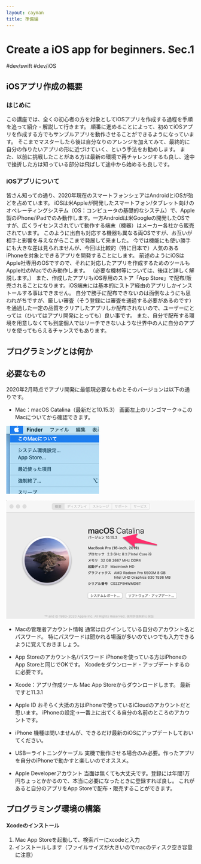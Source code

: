 ```yaml
---
layout: cayman
title: 準備編
---
```


# Create a iOS app for beginners. Sec.1
#dev/swift #dev/iOS

## iOSアプリ作成の概要
### はじめに
この講座では、全くの初心者の方を対象としてiOSアプリを作成する過程を手順を追って紹介・解説して行きます。
順番に進めることによって、初めてiOSアプリを作成する方でもサンプルアプリを動作させることができるようになっています。
そこまでマスターしたら後は自分なりのアレンジを加えてみて、最終的に自分の作りたいアプリの形に近づけていく、という手法をお勧めします。
また、以前に挑戦したことがある方は最新の環境で再チャレンジするも良し、途中で挫折した方は知っている部分は飛ばして途中から始めるも良しです。

### iOSアプリについて
皆さん知っての通り、2020年現在のスマートフォンシェアはAndroidとiOSが殆どを占めています。
iOSは米Appleが開発したスマートフォン/タブレット向けのオペレーティングシステム（OS：コンピュータの基礎的なシステム）で、Apple製のiPhone/iPadでのみ動作します。一方Androidは米Googleの開発したOSですが、広くライセンスされていて動作する端末（機器）はメーカー各社から販売されています。
このように出自も対応する機器も異なる両OSですが、お互いが相手と影響を与えながらここまで発展して来ました。
今では機能にも使い勝手にも大きな差は見られませんが、今回は比較的（特に日本で）人気のあるiPhoneを対象とできるアプリを開発することにします。
前述のようにiOSはApple社専用のOSですので、それに対応したアプリを作成するためのツールもApple社のMacでのみ動作します。
（必要な機材等については、後ほど詳しく解説します。）
また、作成したアプリもiOS専用のストア「App Store」で配布/販売されることになります。iOS端末には基本的にストア経由のアプリしかインストールする事はできません。
自分で勝手に配布できないのは面倒なようにも思われがちですが、厳しい審査（そう登録には審査を通過する必要があるのです）を通過した一定の品質をクリアしたアプリしか配布されないので、ユーザーにとっては（ひいてはアプリ開発にとっても）良い事です。
また、自分で配布する環境を用意しなくても到底個人ではリーチできないような世界中の人に自分のアプリを使ってもらえるチャンスでもあります。


## プログラミングとは何か


## 必要なもの
2020年2月時点でアプリ開発に最低現必要なものとそのバージョンは以下の通りです。
* Mac：macOS Catalina（最新だと10.15.3）
画面左上のリンゴマーク→このMacについてから確認できます。

![](Create%20a%20iOS%20app%20for%20beginners.%20Sec.1/Apple_%E3%81%A8_Menubar.png)

![](Create%20a%20iOS%20app%20for%20beginners.%20Sec.1/%E3%81%93%E3%81%AEMac%E3%81%AB%E3%81%A4%E3%81%84%E3%81%A6.png)


* Macの管理者アカウント情報
通常はログインしている自分のアカウント名とパスワード。
特にパスワードは聞かれる場面が多いのでいつでも入力できるように覚えておきましょう。

* App Storeのアカウント名/パスワード
iPhoneを使っている方はiPhoneのApp Storeと同じでOKです。
Xcodeをダウンロード・アップデートするのに必要です。

* Xcode：アプリ作成ツール
Mac App Storeからダウンロードします。
最新ですと11.3.1

* Apple ID
おそらく大抵の方はiPhoneで使っているiCloudのアカウントだと思います。
iPhoneの設定→一番上に出てくる自分の名前のところのアカウントです。

* iPhone
 機種は問いませんが、できるだけ最新のiOSにアップデートしておいてください。

* USBーライトニングケーブル
実機で動作させる場合のみ必要。作ったアプリを自分のiPhoneで動かすと楽しいのでオススメ。

* Apple Developerアカウント
当面は無くても大丈夫です。登録には年間1万円ちょっとかかるので、本当に必要になったときに登録すれば良し。
これがあると自分のアプリをApp Storeで配布・販売することができます。


## プログラミング環境の構築
#### Xcodeのインストール
1. Mac App Storeを起動して、検索バーにxcodeと入力
2. インストールします（ファイルサイズが大きいのでmacのディスク空き容量に注意）
